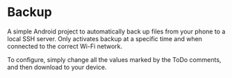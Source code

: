 # Backup
A simple Android project to automatically back up files from your phone to a local SSH server. Only activates backup at a specific time and when connected to the correct Wi-Fi network.

To configure, simply change all the values marked by the ToDo comments, and then download to your device.
